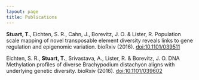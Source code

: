 ```yaml
---
layout: page
title: Publications
---
```


**Stuart, T.**, Eichten, S. R., Cahn, J., Borevitz, J. O. & Lister, R. Population scale mapping of novel transposable element diversity reveals links to gene regulation and epigenomic variation. bioRxiv (2016). [doi:10.1101/039511](http://biorxiv.org/content/early/2016/02/21/039511)

Eichten, S. R., **Stuart, T.**, Srivastava, A., Lister, R. & Borevitz, J. O. DNA Methylation profiles of diverse Brachypodium distachyon aligns with underlying genetic diversity. bioRxiv (2016). [doi:10.1101/039602](http://biorxiv.org/content/early/2016/02/17/039602)
